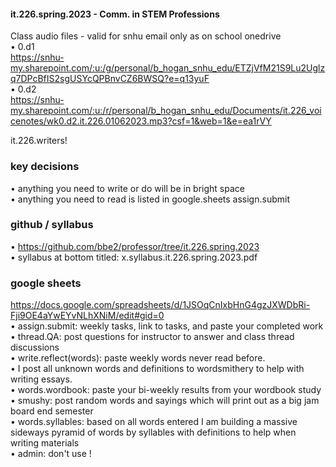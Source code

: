 #### it.226.spring.2023 - Comm. in STEM Professions

Class audio files - valid for snhu email only as on school onedrive     
• 0.d1  
https://snhu-my.sharepoint.com/:u:/g/personal/b_hogan_snhu_edu/ETZjVfM21S9Lu2Uglzq7DPcBfIS2sgUSYcQPBnvCZ6BWSQ?e=q13yuF  
• 0.d2  
https://snhu-my.sharepoint.com/:u:/r/personal/b_hogan_snhu_edu/Documents/it.226_voicenotes/wk0.d2.it.226.01062023.mp3?csf=1&web=1&e=ea1rVY  


it.226.writers!  
### key decisions  
• anything you need to write or do will be in bright space  
• anything you need to read is listed in google.sheets assign.submit  

### github / syllabus  
• https://github.com/bbe2/professor/tree/it.226.spring.2023  
• syllabus at bottom titled: x.syllabus.it.226.spring.2023.pdf  
 
### google sheets  
https://docs.google.com/spreadsheets/d/1JSOqCnIxbHnG4gzJXWDbRi-Fji9OE4aYwEYvNLhXNiM/edit#gid=0  
• assign.submit: weekly tasks, link to tasks, and paste your completed work  
• thread.QA: post questions for instructor to answer and class thread discussions   
• write.reflect(words): paste weekly words never read before.   
• I post all unknown words and definitions to wordsmithery to help with writing essays.  
• words.wordbook: paste your bi-weekly results from your wordbook study  
• smushy: post random words and sayings which will print out as a big jam board end semester  
• words.syllables: based on all words entered I am building a massive sideways pyramid of words by syllables with definitions to help when writing materials  
• admin: don't use !  
